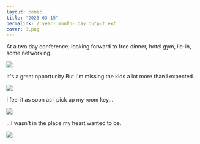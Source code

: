 ```yaml
---
layout: comic
title: "2023-03-15"
permalink: /:year-:month-:day:output_ext
cover: 3.png
--- 
```



<article class="comic layout4" >
<div>
    <p>At a two day conference, looking forward to free dinner, hotel gym, lie-in, some networking.</p>
    <img src="assets/images/{{page.title}}/1.png">
  </div>
  <div>
    <p>It's a great opportunity But I'm missing the kids a lot more than I expected.</p>
    <img src="assets/images/{{page.title}}/2.png">
  </div>
  <div>
    <p>I feel it as soon as I pick up my room key...</p>
    <img src="assets/images/{{page.title}}/3.png">
  </div>
  <div>
    <p>...I wasn't in the place my heart wanted to be.</p>
    <img src="assets/images/{{page.title}}/4.png">
  </div>
</article>
